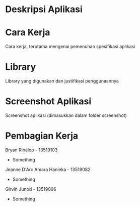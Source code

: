# Deskripsi Aplikasi
# Cara Kerja
Cara kerja, terutama mengenai pemenuhan spesifikasi aplikasi
# Library
Library yang digunakan dan justifikasi penggunaannya
# Screenshot Aplikasi
Screenshot aplikasi (dimasukkan dalam folder screenshot)
# Pembagian Kerja
Bryan Rinaldo - 13519103
- Something

Jeanne D'Arc Amara Hanieka - 13519082
- Something

Girvin Junod - 13519096
- Something



